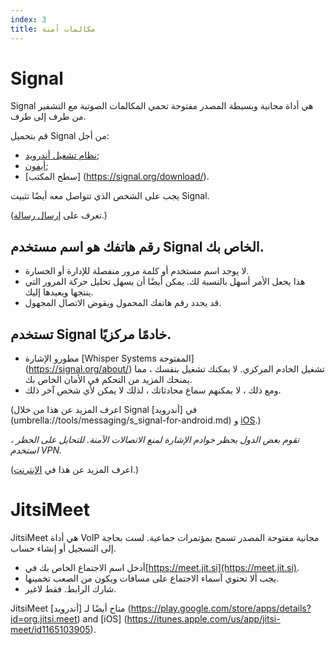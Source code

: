```yaml
---
index: 3
title: مكالمات آمنة
---
```

# Signal

Signal هي أداة مجانية وبسيطة المصدر مفتوحة تحمي المكالمات الصوتية مع التشفير من طرف إلى طرف.

قم بتحميل Signal من أجل:

*   [نظام تشغيل أندرويد](https://play.google.com/store/apps/details?id=org.thoughtcrime.securesms); 
*   [أيفون](https://itunes.apple.com/ie/app/signal-private-messenger/id874139669);
*   [سطح المكتب] (https://signal.org/download/). 

يجب على الشخص الذي تتواصل معه أيضًا تثبيت Signal.

(تعرف على [إرسال رسالة](umbrella://communications/sending-a-message).)

## رقم هاتفك هو اسم مستخدم Signal الخاص بك.

*   لا يوجد اسم مستخدم أو كلمة مرور منفصلة للإدارة أو الخسارة.
*   هذا يجعل الأمر أسهل بالنسبة لك. يمكن أيضًا أن يسهل تحليل حركة المرور التي ينتجها ويعيدها إليك.
*   قد يحدد رقم هاتفك المحمول ويقوض الاتصال المجهول.

## تستخدم Signal خادمًا مركزيًا.

*   مطورو الإشارة [Whisper Systems المفتوحة] (https://signal.org/about/) تشغيل الخادم المركزي. لا يمكنك تشغيل بنفسك ، مما يمنحك المزيد من التحكم في الأمان الخاص بك.
*   ومع ذلك ، لا يمكنهم سماع محادثاتك ، لذلك لا يمكن لأي شخص آخر ذلك.

(اعرف المزيد عن هذا من خلال Signal في  [أندرويد] (umbrella://tools/messaging/s_signal-for-android.md) و [iOS](umbrella://tools/messaging/s_signal-for-ios.md).)

*تقوم بعض الدول بحظر خوادم الإشارة لمنع الاتصالات الآمنة. للتحايل على الحظر ، استخدم VPN.*

(اعرف المزيد عن هذا في [الإنترنت](umbrella://communications/the-internet/beginner).)

# JitsiMeet

JitsiMeet هي أداة VoIP مجانية مفتوحة المصدر تسمح بمؤتمرات جماعية. لست بحاجة إلى التسجيل أو إنشاء حساب.

*   أدخل اسم الاجتماع الخاص بك في[https://meet.jit.si](https://meet.jit.si). 
*   يجب ألا تحتوي أسماء الاجتماع على مسافات ويكون من الصعب تخمينها.
*   شارك الرابط. فقط لاغير.

JitsiMeet متاح أيضًا لـ [أندرويد] (https://play.google.com/store/apps/details?id=org.jitsi.meet) and [iOS] (https://itunes.apple.com/us/app/jitsi-meet/id1165103905).